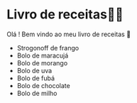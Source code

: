 #	Livro de receitas:man_cook:

Olá ! Bem vindo ao meu livro de receitas :wave:

- Strogonoff de frango
- Bolo de maracujá
- Bolo de morango
- Bolo de uva
- Bolo de fubá
- Bolo de chocolate
- Bolo de milho
